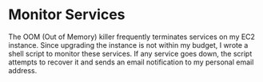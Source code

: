 # Monitor Services

The OOM (Out of Memory) killer frequently terminates services on my EC2 instance. Since upgrading the instance is not within my budget, I wrote a shell script to monitor these services. If any service goes down, the script attempts to recover it and sends an email notification to my personal email address.
